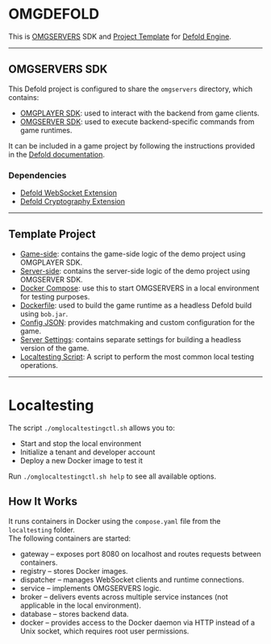# OMGDEFOLD

This is [OMGSERVERS](https://github.com/OMGSERVERS/omgservers) SDK
and [Project Template](https://defold.com/manuals/editor-templates/)
for [Defold Engine](https://github.com/defold/defold).

---

## OMGSERVERS SDK

This Defold project is configured to share the `omgservers` directory, which contains:

- [OMGPLAYER SDK](https://github.com/OMGSERVERS/omgdefold/tree/main/omgservers/omgplayer): used to interact with the
  backend from game clients.
- [OMGSERVER SDK](https://github.com/OMGSERVERS/omgdefold/tree/main/omgservers/omgserver): used to execute
  backend-specific commands from game runtimes.

It can be included in a game project by following the instructions provided in
the [Defold documentation](https://defold.com/manuals/libraries/#setting-up-library-dependencies).

### Dependencies

- [Defold WebSocket Extension](https://github.com/defold/extension-websocket)
- [Defold Cryptography Extension](https://github.com/defold/extension-crypt)

---

## Template Project

- [Game-side](https://github.com/OMGSERVERS/omgdefold/tree/main/game): contains the game-side logic of the demo
  project using OMGPLAYER SDK.
- [Server-side](https://github.com/OMGSERVERS/omgdefold/tree/main/server): contains the server-side logic of the demo
  project using OMGSERVER SDK.
- [Docker Compose](https://github.com/OMGSERVERS/omgdefold/tree/main/localtesting): use this to start OMGSERVERS in a
  local environment for testing purposes.
- [Dockerfile](https://github.com/OMGSERVERS/omgdefold/blob/main/Dockerfile): used to build the game runtime as a
  headless Defold build using `bob.jar`.
- [Config JSON](https://github.com/OMGSERVERS/omgdefold/blob/main/config.json): provides matchmaking and custom
  configuration for the game.
- [Server Settings](https://github.com/OMGSERVERS/omgdefold/blob/main/server.settings): contains separate settings for
  building a headless version of the game.
- [Localtesting Script](https://github.com/OMGSERVERS/omgdefold/blob/main/omglocaltestingctl.sh): A script to perform
  the most common local testing operations.

---

# Localtesting

The script `./omglocaltestingctl.sh` allows you to:

- Start and stop the local environment
- Initialize a tenant and developer account
- Deploy a new Docker image to test it

Run `./omglocaltestingctl.sh help` to see all available options.

## How It Works

It runs containers in Docker using the `compose.yaml` file from the `localtesting` folder.  
The following containers are started:

- gateway – exposes port 8080 on localhost and routes requests between containers.
- registry – stores Docker images.
- dispatcher – manages WebSocket clients and runtime connections.
- service – implements OMGSERVERS logic.
- broker – delivers events across multiple service instances (not applicable in the local environment).
- database – stores backend data.
- docker – provides access to the Docker daemon via HTTP instead of a Unix socket, which requires root user permissions.